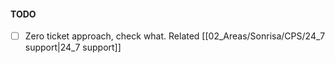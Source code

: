#### TODO

- [ ] Zero ticket approach, check what. Related [[02_Areas/Sonrisa/CPS/24_7 support|24_7 support]]


